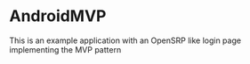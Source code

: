 # AndroidMVP


This is an example application with an OpenSRP like login page implementing the MVP pattern